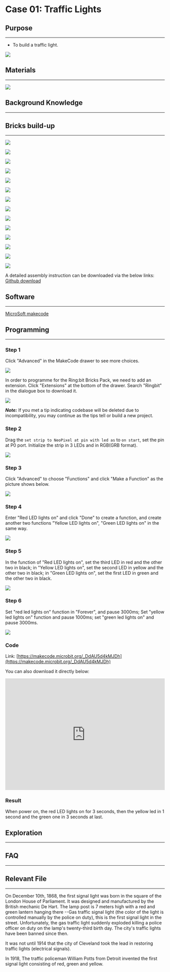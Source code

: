 # Case 01: Traffic Lights

## Purpose
---

- To build a traffic light.




![](./images/Ringbit_Bricks_Pack_case_en_01_01.png)




## Materials
---



![](./images/Ringbit_Bricks_Pack_case_en_01_02.png)




## Background Knowledge
---

## Bricks build-up
---


![](./images/Ringbit_Bricks_Pack_step_01_01.png)

![](./images/Ringbit_Bricks_Pack_step_01_02.png)

![](./images/Ringbit_Bricks_Pack_step_01_03.png)

![](./images/Ringbit_Bricks_Pack_step_01_04.png)

![](./images/Ringbit_Bricks_Pack_step_01_05.png)

![](./images/Ringbit_Bricks_Pack_step_01_06.png)

![](./images/Ringbit_Bricks_Pack_step_01_07.png)

![](./images/Ringbit_Bricks_Pack_step_01_08.png)

![](./images/Ringbit_Bricks_Pack_step_01_09.png)

![](./images/Ringbit_Bricks_Pack_step_01_10.png)

![](./images/Ringbit_Bricks_Pack_step_01_11.png)

![](./images/Ringbit_Bricks_Pack_step_01_12.png)

![](./images/Ringbit_Bricks_Pack_step_01_13.png)

![](./images/Ringbit_Bricks_Pack_step_01_14.png)

A detailed assembly instruction can be downloaded via the below links:
[Github download ](https://github.com/elecfreaks/learn-cn/raw/master/microbitKit/ring_bit_bricks_pack/files/Ringbit_Bricks_Pack_step_01_v1.1.pdf)

## Software
---



[MicroSoft makecode](https://makecode.microbit.org/#)

## Programming
---

### Step 1
 Click "Advanced" in the MakeCode drawer to see more choices.





![](./images/Ringbit_Bricks_Pack_case_en_01_03.png)



In order to programme for the Ring:bit Bricks Pack, we need to add an extension. Click  "Extensions" at the bottom of the drawer. Search "Ringbit" in the dialogue box to download it. 


![](./images/Ringbit_Bricks_Pack_case_en_01_04.png)



***Note:*** If you met a tip indicating codebase will be deleted due to incompatibility, you may continue as the tips tell or build a new project. 

### Step 2

Drag the `set strip to NeoPixel at pin with led as` to `on start`, set the pin at P0 port. Initialize the strip in 3 LEDs and in RGB(GRB format).



![](./images/Ringbit_Bricks_Pack_case_en_01_05.png)


### Step 3

Click "Advanced" to choose "Functions" and click "Make a Function" as the picture shows below. 


![](./images/Ringbit_Bricks_Pack_case_en_01_06.png)



### Step 4

Enter "Red LED lights on" and click "Done" to create a function, and create another two functions "Yellow LED lights on", "Green LED lights on" in the same way. 


![](./images/Ringbit_Bricks_Pack_case_en_01_07.png)

### Step 5

In the function of "Red LED lights on", set the third LED in red and the other two in black;  in "Yellow LED lights on", set the second LED in yellow and the other two in black; in "Green LED lights on", set the first LED in green and the other two in black.


![](./images/Ringbit_Bricks_Pack_case_en_01_08.png)



### Step 6

 Set "red led lights on" function in "Forever", and pause 3000ms; Set "yellow led lights on" function and pause 1000ms; set "green led lights on" and pause 3000ms. 



![](./images/Ringbit_Bricks_Pack_case_en_01_09.png)




### Code

Link: [https://makecode.microbit.org/_DdAU5d4kMJDh](https://makecode.microbit.org/_DdAU5d4kMJDh)

You can also download it directly below:

<div style="position:relative;height:0;padding-bottom:70%;overflow:hidden;"><iframe style="position:absolute;top:0;left:0;width:100%;height:100%;" src="https://makecode.microbit.org/#pub:_DdAU5d4kMJDh]" frameborder="0" sandbox="allow-popups allow-forms allow-scripts allow-same-origin"></iframe></div>  

### Result

When power on, the red LED lights on for 3 seconds, then the yellow led in 1 second and the green one in 3 seconds at last. 

## Exploration
---

## FAQ
---
## Relevant File
---
On December 10th, 1868, the first signal light was born in the square of the London House of Parliament. It was designed and manufactured by the British mechanic De Hart. The lamp post is 7 meters high with a red and green lantern hanging there --Gas traffic signal light (the color of the light is controlled manually by the police on duty), this is the first signal light in the street. Unfortunately, the gas traffic light suddenly exploded killing a police officer on duty on the lamp's twenty-third birth day. The city's traffic lights have been banned since then.

It was not until 1914 that the city of Cleveland took the lead in restoring traffic lights (electrical signals).

In 1918, The traffic policeman William Potts from Detroit invented the first signal light consisting of red, green and yellow.
